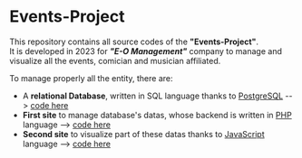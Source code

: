 # Events-Project

This repository contains all source codes of the **"Events-Project"**.  
It is developed in 2023 for _**"E-O Management"**_ company to manage and visualize all the events, comician and musician affiliated.

To manage properly all the entity, there are:
- A **relational Database**, written in SQL language thanks to [PostgreSQL](https://www.postgresql.org/) --> [code here](/backend/database/eventi.sql)
- **First site** to manage database's datas, whose backend is written in [PHP](https://www.php.net/) language --> [code here](/backend/web%20app/)
- **Second site** to visualize part of these datas thanks to [JavaScript](https://www.w3schools.com/js/) language --> [code here](/frontend/)